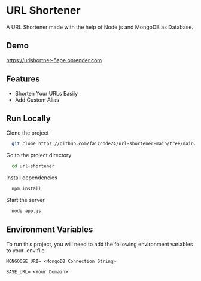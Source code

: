 
# URL Shortener

A URL Shortener made with the help of Node.js and MongoDB as Database.
## Demo

https://urlshortner-5ape.onrender.com

## Features

- Shorten Your URLs Easily
- Add Custom Alias




## Run Locally

Clone the project

```bash
  git clone https://github.com/faizcode24/url-shortener-main/tree/main/url-shortener-main
```

Go to the project directory

```bash
  cd url-shortener
```

Install dependencies

```bash
  npm install
```

Start the server

```bash
  node app.js
```


## Environment Variables

To run this project, you will need to add the following environment variables to your .env file

`MONGOOSE_URI= <MongoDB Connection String>`

`BASE_URL= <Your Domain>`





